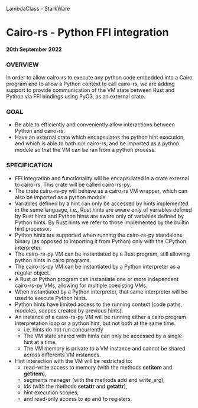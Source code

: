 LambdaClass - StarkWare
# Cairo-rs - Python FFI integration
#### 20th September 2022

### OVERVIEW
In order to allow cairo-rs to execute any python code embedded into a Cairo program and to allow a Python context to call cairo-rs, we are adding support to provide communication of the VM state between Rust and Python via FFI bindings using PyO3, as an external crate. 

### GOAL
* Be able to efficiently and conveniently allow interactions between Python and cairo-rs. 
* Have an external crate which encapsulates the python hint execution, and which is able to both run cairo-rs, and be imported as a python module so that the VM can be ran from a python process.

### SPECIFICATION
* FFI integration and functionality will be encapsulated in a crate external to cairo-rs. This crate will be called cairo-rs-py.
* The crate cairo-rs-py will behave as a cairo-rs VM wrapper, which can also be imported as a python module. 
* Variables defined by a hint can only be accessed by hints implemented in the same language, i.e., Rust hints are aware only of variables defined by Rust hints and Python hints are aware only of variables defined by Python hints. By Rust hints we refer to those implemented by the builtin hint processor. 
* Python hints are supported when running the cairo-rs-py standalone binary (as opposed to importing it from Python) only with the CPython interpreter.
* The cairo-rs-py VM can be instantiated by a Rust program, still allowing python hints in cairo programs.	 	
* The cairo-rs-py VM can be instantiated by a Python interpreter as a regular object. 
* A Rust or Python program can instantiate one or more independent cairo-rs-py VMs, allowing for multiple coexisting VMs.
* When instantiated by a Python interpreter, that same interpreter will be used to execute Python hints. 
* Python hints have limited access to the running context (code paths, modules, scopes created by previous hints).
* An instance of a cairo-rs-py VM will be running either a cairo program interpretation loop or a python hint, but not both at the same time.
	* i.e. hints do not run concurrently 
	* The VM state shared with hints can only be accessed by a single hint at a time.
	* The VM memory is private to a VM instance and cannot be shared across differents VM instances.
* Hint interaction with the VM will be restricted to:
	* read-write access to memory (with the methods __setitem__ and  __getitem__),
	* segments manager (with the methods add and write_arg),
	* ids (with the methods __setattr__ and __getattr__),
	* hint execution scopes,
	* and read-only access to ap and fp registers.

